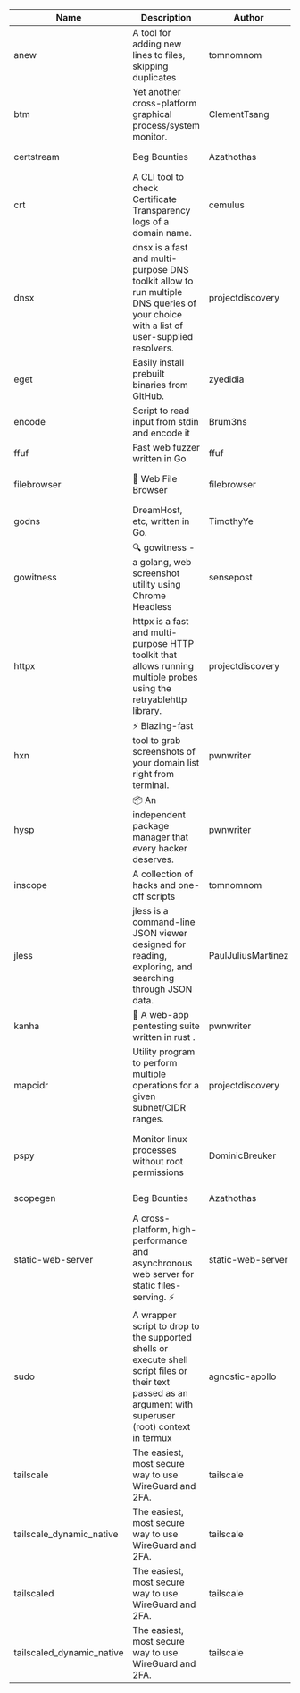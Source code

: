 | Name | Description | Author | Repository | Stars | Version | Updated | Size | SHA256SUM | B3SUM | Source | Language | License |
| ---- | ----------- | ------ | ---------- | ----- | ------- | ------- | ---- | --- | ------ | --------|-------- | ------- |
| anew | A tool for adding new lines to files, skipping duplicates | tomnomnom | [https://github.com/tomnomnom/anew](https://github.com/tomnomnom/anew) | 1097 | v0.1.1 | 2022-03-15T22:35:31Z | 1.41 MB | 2fcb15209d0d25fd055d99c3ef04724bce99bc9daf42ed14296e7d84cb894caa | 83a0eed5a2e63238cabb6fb09e6e1f4209e1b4d3f1623ba9934f945308867682 | https://raw.githubusercontent.com/Azathothas/Toolpacks/main/aarch64_arm64_v8a_Android/anew | Go | MIT License |
| btm | Yet another cross-platform graphical process/system monitor. | ClementTsang | [https://github.com/ClementTsang/bottom](https://github.com/ClementTsang/bottom) | 8054 | 0.9.6 | 2023-08-27T01:43:44Z | 3.08 MB | 664d9eebd5bc9400ee51f37c83c40c8241bfb3c029dad2de463b405e4c563478 | a320fca5d2b4cd04b7875700ee1279c573b5ce4515b472e5b05782600e2f5728 | https://raw.githubusercontent.com/Azathothas/Toolpacks/main/aarch64_arm64_v8a_Android/btm | Rust | MIT License |
| certstream |  Beg Bounties | Azathothas | [https://github.com/Azathothas/Arsenal](https://github.com/Azathothas/Arsenal) | 9 | null |  | 4.54 MB | 82cbcd216a547bfeb766e7b99fc1ab43913982e6f523f7bdc546ee7dd9ce3c85 | 71ee2049794d864f879a6c4fdebd5ca789baa52c596b8923d34b71aafd571316 | https://raw.githubusercontent.com/Azathothas/Toolpacks/main/aarch64_arm64_v8a_Android/certstream | Shell | null |
| crt | A CLI tool to check Certificate Transparency logs of a domain name. | cemulus | [https://github.com/cemulus/crt](https://github.com/cemulus/crt) | 63 | v0.1.0 | 2022-03-08T21:41:54Z | 4.63 MB | b3065aa448c398847365435bf94cc4517c8a10b15f1024190b1bd6c995e98701 | d81a6f1a661892bdddc6c5b5133db12e8ea537d7d0efd05cc9e2a30dab36f122 | https://raw.githubusercontent.com/Azathothas/Toolpacks/main/aarch64_arm64_v8a_Android/crt | Go | Apache License 2.0 |
| dnsx | dnsx is a fast and multi-purpose DNS toolkit allow to run multiple DNS queries of your choice with a list of user-supplied resolvers. | projectdiscovery | [https://github.com/projectdiscovery/dnsx](https://github.com/projectdiscovery/dnsx) | 1803 | v1.1.6 | 2023-11-11T19:20:44Z | 24.79 MB | 51a7315d4659cd4f54560938100a37ed719e894a0be0ee57c116189671e2a2bf | 1536f1d5528bc3fce44d51b331879d4af41cc8a5f4c617caa3f04548bbf46920 | https://raw.githubusercontent.com/Azathothas/Toolpacks/main/aarch64_arm64_v8a_Android/dnsx | Go | MIT License |
| eget | Easily install prebuilt binaries from GitHub. | zyedidia | [https://github.com/zyedidia/eget](https://github.com/zyedidia/eget) | 642 | v1.3.3 | 2023-02-22T05:15:46Z | 6.49 MB | d202172aa7744a70fa6c51490cdb94fc3c14351f244c9c25832aa1f74896454d | 287bf2ccbb7bb3f5a143a24a195843161a8d758c7b98dcd7e7bd22be068f123c | https://raw.githubusercontent.com/Azathothas/Toolpacks/main/aarch64_arm64_v8a_Android/eget | Go | MIT License |
| encode | Script to read input from stdin and encode it | Brum3ns | [https://github.com/Brum3ns/encode](https://github.com/Brum3ns/encode) | 18 | null |  | 2.49 MB | 5db8fcaeb966ec31c6cedcc05d1c2d52a2bc3955953b05a3350c929fe73c02e1 | 7ed23c70bbeb6bf011443852f65d8d1579a91a1fefc475e338957dda7aae6c61 | https://raw.githubusercontent.com/Azathothas/Toolpacks/main/aarch64_arm64_v8a_Android/encode | Go | MIT License |
| ffuf | Fast web fuzzer written in Go | ffuf | [https://github.com/ffuf/ffuf](https://github.com/ffuf/ffuf) | 10594 | v2.1.0 | 2023-09-16T12:23:19Z | 8.18 MB | 7b88e8814cf1c1dc67710b7706460798d815f57f082f3527d64c6f0f1f90f19e | 113d8ac0d344842a1d906170dab78a2e079fdf4d3d25a1a15331d2c5fcce7b9a | https://raw.githubusercontent.com/Azathothas/Toolpacks/main/aarch64_arm64_v8a_Android/ffuf | Go | MIT License |
| filebrowser | 📂 Web File Browser | filebrowser | [https://github.com/filebrowser/filebrowser](https://github.com/filebrowser/filebrowser) | 21708 | v2.26.0 | 2023-11-02T21:58:20Z | 13.29 MB | f76d120cbeae236bdeecd21950572d333e43ebffa338cd1dc66ba05cc6ee8b64 | 0cebbd6faa97a96f0a8e6ba9f2002acee543fc8849462f6a84a5ba25b83fd936 | https://raw.githubusercontent.com/Azathothas/Toolpacks/main/aarch64_arm64_v8a_Android/filebrowser | Go | Apache License 2.0 |
| godns |  DreamHost, etc, written in Go. | TimothyYe | [https://github.com/TimothyYe/godns](https://github.com/TimothyYe/godns) | 1377 | v3.0.4 | 2023-10-22T12:12:07Z | 11.80 MB | a7fef14fcc0a37d6cd5165d1da22abc06e9029b7c57c1d51f38641a0938fbb36 | 359afd83b2dffc4d0e4fb640f40b441570f7d53f7173fbb149d55aa0d6a48d18 | https://raw.githubusercontent.com/Azathothas/Toolpacks/main/aarch64_arm64_v8a_Android/godns | Go | Apache License 2.0 |
| gowitness | 🔍 gowitness - a golang, web screenshot utility using Chrome Headless | sensepost | [https://github.com/sensepost/gowitness](https://github.com/sensepost/gowitness) | 2459 | 2.5.1 | 2023-10-29T11:11:30Z | 25.76 MB | 4990f38c1f21e42fdf9e08cbb838474910e4d119dbb04870520d5c67784c46b6 | 0db7f1b3f4480e4bec19d5bc0a71ff624b89e071e623b63a1c814b7c913e4870 | https://raw.githubusercontent.com/Azathothas/Toolpacks/main/aarch64_arm64_v8a_Android/gowitness | Go | GNU General Public License v3.0 |
| httpx | httpx is a fast and multi-purpose HTTP toolkit that allows running multiple probes using the retryablehttp library. | projectdiscovery | [https://github.com/projectdiscovery/httpx](https://github.com/projectdiscovery/httpx) | 6180 | v1.3.7 | 2023-11-13T07:26:10Z | 39.73 MB | febddb071f0aefa0fcae92e8df9011f7ff380563080f83d18b66257b684cd3f5 | 2d7ebd59452db25821812ffebea3e5a6ed826ce1faf38f504030af8101858913 | https://raw.githubusercontent.com/Azathothas/Toolpacks/main/aarch64_arm64_v8a_Android/httpx | Go | MIT License |
| hxn | ⚡ Blazing-fast tool to grab screenshots of your domain list right from terminal. | pwnwriter | [https://github.com/pwnwriter/haylxon](https://github.com/pwnwriter/haylxon) | 349 | v0.1.9 | 2023-11-03T07:24:19Z | 6.02 MB | e9133dbe7896c01c66283ffe4e28de25923f0ad9478338cc0044f1adb33d6061 | 70a26ee7ab2ce98e23b245910ef7134592293c29a7b598a7f9e0d2049705a014 | https://raw.githubusercontent.com/Azathothas/Toolpacks/main/aarch64_arm64_v8a_Android/hxn | Rust | MIT License |
| hysp | 📦 An independent package manager that every hacker deserves. | pwnwriter | [https://github.com/pwnwriter/hysp](https://github.com/pwnwriter/hysp) | 349 | v0.1.1 | 2023-11-26T11:07:49Z | 3.11 MB | c250b266fe1c65c600a5fe8e840fe8c179b10b4904cbf473207d31e9db4cc11f | 11f465f311226875d97e295657dd0331b11bbdbacd9c4418f424c6fe125c43c9 | https://raw.githubusercontent.com/Azathothas/Toolpacks/main/aarch64_arm64_v8a_Android/hysp | Rust | MIT License |
| inscope | A collection of hacks and one-off scripts | tomnomnom | [https://github.com/tomnomnom/hacks](https://github.com/tomnomnom/hacks) | 1944 | null |  | 1.79 MB | 24a3bb1f2bd8805e370bc6e916422c8ed288f0a39071a435c1a1145fc9761942 | e0145ed65549f2e6df00aa3c7d3b4da0d9d282dbed588bc480267084b08f87a7 | https://raw.githubusercontent.com/Azathothas/Toolpacks/main/aarch64_arm64_v8a_Android/inscope | Go | null |
| jless | jless is a command-line JSON viewer designed for reading, exploring, and searching through JSON data. | PaulJuliusMartinez | [https://github.com/PaulJuliusMartinez/jless](https://github.com/PaulJuliusMartinez/jless) | 4275 | v0.9.0 | 2023-07-17T02:51:34Z | 1.74 MB | c18714dfda0902dd1bff7724b8e72ac0083fa24abf0b30fb65775d69c670df82 | 4b9770816f2865e3d41d826ecea6c01fde4c08e3ad409854a508714dffb6f642 | https://raw.githubusercontent.com/Azathothas/Toolpacks/main/aarch64_arm64_v8a_Android/jless | Rust | MIT License |
| kanha | 🦚 A web-app pentesting suite written in rust . | pwnwriter | [https://github.com/pwnwriter/kanha](https://github.com/pwnwriter/kanha) | 215 | v-v0.1.2 | 2023-10-17T16:42:52Z | 2.79 MB | 7e01e9e1f90f0c4e1f1c6d102dd37868eb11816b95c3cc8b506fa4943c2d4023 | e6dfcfed508886ede3f898a9e51b3a9a768af00ca4df7ca7a9a52648fc2a7181 | https://raw.githubusercontent.com/Azathothas/Toolpacks/main/aarch64_arm64_v8a_Android/kanha | Rust | MIT License |
| mapcidr | Utility program to perform multiple operations for a given subnet/CIDR ranges. | projectdiscovery | [https://github.com/projectdiscovery/mapcidr](https://github.com/projectdiscovery/mapcidr) | 863 | v1.1.16 | 2023-11-23T07:59:56Z | 22.09 MB | debdab206fc4e07ea8ff7aa5d5f673fc164a6f8d081e6279e136e31465fed99c | 2a236b3ce5241390f1e27be9c2c7d2c513f86e48029645a0468781c5f3f1a24e | https://raw.githubusercontent.com/Azathothas/Toolpacks/main/aarch64_arm64_v8a_Android/mapcidr | Go | MIT License |
| pspy | Monitor linux processes without root permissions | DominicBreuker | [https://github.com/DominicBreuker/pspy](https://github.com/DominicBreuker/pspy) | 4253 | v1.2.1 | 2023-01-17T21:10:08Z | 3.48 MB | 49b2a9228722489374f773409a3e30eb2499380172e115624b8aee9b4576e501 | ab4df77635651bb2af47c23150036574063fff0c496f14e7f6a0a181b2705542 | https://raw.githubusercontent.com/Azathothas/Toolpacks/main/aarch64_arm64_v8a_Android/pspy | Go | GNU General Public License v3.0 |
| scopegen |  Beg Bounties | Azathothas | [https://github.com/Azathothas/Arsenal](https://github.com/Azathothas/Arsenal) | 9 | null |  | 1.54 MB | 7c8ebfa4fc2c8ceeb0a848a872c3c2a2f1223e30af336ebfe2594dd9b1defeef | 424c9f8132a2d0fe26ab5b266c7dd747c0b4fee97cc40c20ae6eca2b815e187b | https://raw.githubusercontent.com/Azathothas/Toolpacks/main/aarch64_arm64_v8a_Android/scopegen | Shell | null |
| static-web-server | A cross-platform, high-performance and asynchronous web server for static files-serving. ⚡ | static-web-server | [https://github.com/static-web-server/static-web-server](https://github.com/static-web-server/static-web-server) | 929 | v2.24.1 | 2023-11-14T23:15:43Z | 6.40 MB | 0d8df2b3e8795bc8625cfd7ac342043a2898788b092029d1b7968dd4c09b9f91 | 8c0071186430e9c7c829f6311e906ed50ac9e902b605f3d8b9177cde8f646043 | https://raw.githubusercontent.com/Azathothas/Toolpacks/main/aarch64_arm64_v8a_Android/static-web-server | Rust | Apache License 2.0 |
| sudo | A wrapper script to drop to the supported shells or execute shell script files or their text passed as an argument with superuser (root) context in termux | agnostic-apollo | [https://github.com/agnostic-apollo/sudo](https://github.com/agnostic-apollo/sudo) | 61 | v0.2.0 | 2021-04-10T21:03:11Z | 0.24 MB | 9e56787b3ca489a9eb9e3a64f54944aa92c728d18576972ef7ef6bb10ca6462c | 261a7ec6cf5ed2fbc82f8128f2583eda7faeb8939b9e08143046f0b046e504ae | https://raw.githubusercontent.com/Azathothas/Toolpacks/main/aarch64_arm64_v8a_Android/sudo | Shell | MIT License |
| tailscale | The easiest, most secure way to use WireGuard and 2FA. | tailscale | [https://github.com/tailscale/tailscale](https://github.com/tailscale/tailscale) | 14536 | v1.54.1 | 2023-11-30T18:44:21Z | 10.48 MB | 805d77421f4de5d4dd4c763754557e0d05f82bb0685a3395b4f61e2d80fcbaff | 916f0eb999d9c06d9f7460b501c1c8534e9baf1868a282fb34b22612219fd74c | https://raw.githubusercontent.com/Azathothas/Toolpacks/main/aarch64_arm64_v8a_Android/tailscale | Go | BSD 3-Clause New or Revised License |
| tailscale_dynamic_native | The easiest, most secure way to use WireGuard and 2FA. | tailscale | [https://github.com/tailscale/tailscale](https://github.com/tailscale/tailscale) | 14536 | v1.54.1 | 2023-11-30T18:44:21Z | 10.78 MB | 00b81fd2fb362f1a22a1fb66c38af4602392f30764251d3a84e2050a1cf22820 | 03aba7d366d6753f7592d44cdd0d368e5fd95a129bbb8e66d4dd94026d47a9c5 | https://raw.githubusercontent.com/Azathothas/Toolpacks/main/aarch64_arm64_v8a_Android/tailscale_dynamic_native | Go | BSD 3-Clause New or Revised License |
| tailscaled | The easiest, most secure way to use WireGuard and 2FA. | tailscale | [https://github.com/tailscale/tailscale](https://github.com/tailscale/tailscale) | 14536 | v1.54.1 | 2023-11-30T18:44:21Z | 19.47 MB | 6b908efd3b0d4465edf50706bccbd36091333f8ec166a68bea6f605059de9b99 | fcd798d10ef194e71bdae2997a310f2ab09fcfecf78047d6071f5905c7e94420 | https://raw.githubusercontent.com/Azathothas/Toolpacks/main/aarch64_arm64_v8a_Android/tailscaled | Go | BSD 3-Clause New or Revised License |
| tailscaled_dynamic_native | The easiest, most secure way to use WireGuard and 2FA. | tailscale | [https://github.com/tailscale/tailscale](https://github.com/tailscale/tailscale) | 14536 | v1.54.1 | 2023-11-30T18:44:21Z | 20.48 MB | 738490be1b711374dc1f822221d5a7651be7f70404a325ffb5cba49c7d66ef25 | 8d764cf677af9bf4a80c289e15371107e39d30688dd1cd8fb9ecd02916dabb0b | https://raw.githubusercontent.com/Azathothas/Toolpacks/main/aarch64_arm64_v8a_Android/tailscaled_dynamic_native | Go | BSD 3-Clause New or Revised License |

